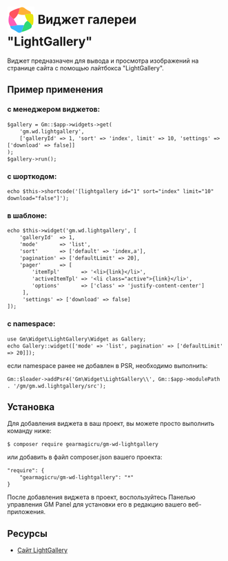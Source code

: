 # <img src="https://raw.githubusercontent.com/gearmagicru/gm-wd-lightgallery/refs/heads/main/assets/images/icon.svg" width="64px" height="64px" align="absmiddle"> Виджет галереи "LightGallery"

Виджет предназначен для вывода и просмотра изображений на странице сайта с помощью лайтбокса "LightGallery".

## Пример применения
### с менеджером виджетов:
```
$gallery = Gm::$app->widgets->get(
    'gm.wd.lightgallery', 
    ['galleryId' => 1, 'sort' => 'index', limit' => 10, 'settings' => ['download' => false]]
);
$gallery->run();
```
### c шорткодом:
```
echo $this->shortcode('[lightgallery id="1" sort="index" limit="10" download="false"]');
```
### в шаблоне:
```
echo $this->widget('gm.wd.lightgallery', [
    'galleryId'  => 1,
    'mode'       => 'list',
    'sort'       => ['default' => 'index,a'],
    'pagination' => ['defaultLimit' => 20],
    'pager'      => [
        'itemTpl'       => '<li>{link}</li>',
        'activeItemTpl' => '<li class="active">{link}</li>',
        'options'       => ['class' => 'justify-content-center']
     ],
     'settings' => ['download' => false]
]);
```
### с namespace:
```
use Gm\Widget\LightGallery\Widget as Gallery;
echo Gallery::widget(['mode' => 'list', pagination' => ['defaultLimit' => 20]]);
```
если namespace ранее не добавлен в PSR, необходимо выполнить:
```
Gm::$loader->addPsr4('Gm\Widget\LightGallery\\', Gm::$app->modulePath . '/gm/gm.wd.lightgallery/src');
```

## Установка

Для добавления виджета в ваш проект, вы можете просто выполнить команду ниже:

```
$ composer require gearmagicru/gm-wd-lightgallery
```

или добавить в файл composer.json вашего проекта:
```
"require": {
    "gearmagicru/gm-wd-lightgallery": "*"
}
```

После добавления виджета в проект, воспользуйтесь Панелью управления GM Panel для установки его в редакцию вашего веб-приложения.

## Ресурсы
- [Сайт LightGallery](https://www.lightgalleryjs.com/)